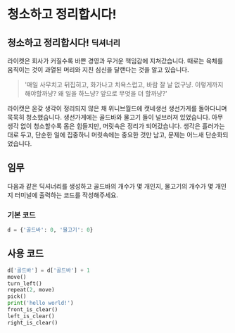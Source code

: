 # 청소하고 정리합시다!

## 청소하고 정리합시다! `딕셔너리`

라이켓은 회사가 커질수록 바쁜 경영과 무거운 책임감에 지쳐갔습니다. 때로는 육체를 움직이는 것이 과열된 머리와 지친 심신을 달랜다는 것을 알고 있습니다. 

> '매일 사무치고 뒤집히고, 화가나고 치욕스럽고, 바람 잘 날 없구냥. 이렇게까지 해야할까냥? 왜 일을 하느냥? 앞으로 무엇을 더 할까냥?'

라이캣은 온갖 생각이 정리되지 않은 채 위니브월드에 캣네생선 생선가게를 돌아다니며 묵묵히 청소했습니다. 생선가게에는 골드바와 물고기 들이 널브러져 있었습니다. 아무 생각 없이 청소할수록 몸은 힘들지만, 머릿속은 정리가 되어갔습니다. 생각은 흘러가는 대로 두고, 단순한 일에 집중하니 머릿속에는 중요한 것만 남고, 문제는 어느새 단순화되었습니다.

## 임무

다음과 같은 딕셔너리를 생성하고 골드바의 개수가 몇 개인지, 물고기의 개수가 몇 개인지 터미널에 출력하는 코드를 작성해주세요.

### 기본 코드

```python
d = {'골드바': 0, '물고기': 0}
```

## 사용 코드

```python
d['골드바'] = d['골드바'] + 1
move()
turn_left()
repeat(2, move)
pick()
print('hello world!')
front_is_clear()
left_is_clear()
right_is_clear()
```